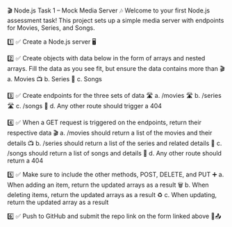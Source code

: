 🎬 Node.js Task 1 – Mock Media Server 🎶
Welcome to your first Node.js assessment task! This project sets up a simple media server with endpoints for Movies, Series, and Songs.

1️⃣ ✅ Create a Node.js server 🖥️

2️⃣ ✅ Create objects with data below in the form of arrays and nested arrays. Fill the data as you see fit, but ensure the data contains more than
🎬 a. Movies
📺 b. Series
🎵 c. Songs

3️⃣ ✅ Create endpoints for the three sets of data
🛣️ a. /movies
🛣️ b. /series
🛣️ c. /songs
🚫 d. Any other route should trigger a 404

4️⃣ ✅ When a GET request is triggered on the endpoints, return their respective data
🎬 a. /movies should return a list of the movies and their details
📺 b. /series should return a list of the series and related details
🎵 c. /songs should return a list of songs and details
🚫 d. Any other route should return a 404

5️⃣ ✅ Make sure to include the other methods, POST, DELETE, and PUT
➕ a. When adding an item, return the updated arrays as a result
🗑️ b. When deleting items, return the updated arrays as a result
♻️ c. When updating, return the updated array as a result

6️⃣ ✅ Push to GitHub and submit the repo link on the form linked above 🔗📤

